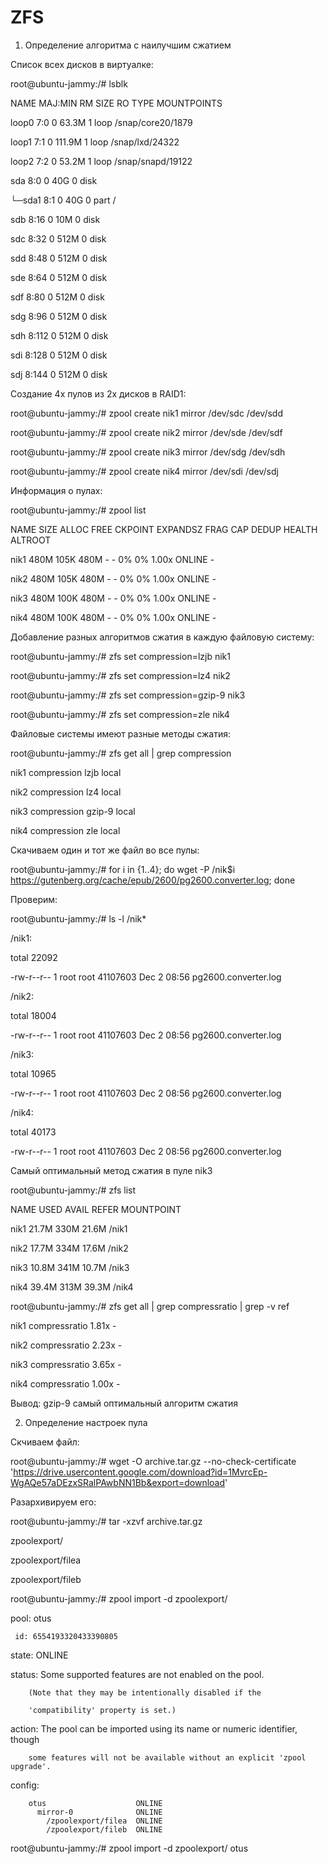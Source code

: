 # ZFS

1. Определение алгоритма  с наилучшим сжатием

Список всех дисков в виртуалке:

root@ubuntu-jammy:/# lsblk

NAME   MAJ:MIN RM   SIZE RO TYPE MOUNTPOINTS

loop0    7:0    0  63.3M  1 loop /snap/core20/1879

loop1    7:1    0 111.9M  1 loop /snap/lxd/24322

loop2    7:2    0  53.2M  1 loop /snap/snapd/19122

sda      8:0    0    40G  0 disk

└─sda1   8:1    0    40G  0 part /

sdb      8:16   0    10M  0 disk

sdc      8:32   0   512M  0 disk

sdd      8:48   0   512M  0 disk

sde      8:64   0   512M  0 disk

sdf      8:80   0   512M  0 disk

sdg      8:96   0   512M  0 disk

sdh      8:112  0   512M  0 disk

sdi      8:128  0   512M  0 disk

sdj      8:144  0   512M  0 disk

Создание 4х пулов из 2х дисков в RAID1:

root@ubuntu-jammy:/# zpool create nik1 mirror /dev/sdc /dev/sdd

root@ubuntu-jammy:/# zpool create nik2 mirror /dev/sde /dev/sdf

root@ubuntu-jammy:/# zpool create nik3 mirror /dev/sdg /dev/sdh

root@ubuntu-jammy:/# zpool create nik4 mirror /dev/sdi /dev/sdj

Информация о пулах:

root@ubuntu-jammy:/# zpool list

NAME   SIZE  ALLOC   FREE  CKPOINT  EXPANDSZ   FRAG    CAP  DEDUP    HEALTH  ALTROOT

nik1   480M   105K   480M        -         -     0%     0%  1.00x    ONLINE  -

nik2   480M   105K   480M        -         -     0%     0%  1.00x    ONLINE  -

nik3   480M   100K   480M        -         -     0%     0%  1.00x    ONLINE  -

nik4   480M   100K   480M        -         -     0%     0%  1.00x    ONLINE  -

Добавление разных алгоритмов сжатия в каждую файловую систему:

root@ubuntu-jammy:/# zfs set compression=lzjb nik1

root@ubuntu-jammy:/# zfs set compression=lz4 nik2

root@ubuntu-jammy:/# zfs set compression=gzip-9 nik3

root@ubuntu-jammy:/# zfs set compression=zle nik4

Файловые системы имеют разные методы сжатия:

root@ubuntu-jammy:/# zfs get all | grep compression

nik1  compression           lzjb                   local

nik2  compression           lz4                    local

nik3  compression           gzip-9                 local

nik4  compression           zle                    local

Скачиваем один и тот же файл во все пулы:

root@ubuntu-jammy:/# for i in {1..4}; do wget -P /nik$i https://gutenberg.org/cache/epub/2600/pg2600.converter.log; done

Проверим:

root@ubuntu-jammy:/# ls -l /nik*

/nik1:

total 22092

-rw-r--r-- 1 root root 41107603 Dec  2 08:56 pg2600.converter.log

/nik2:

total 18004

-rw-r--r-- 1 root root 41107603 Dec  2 08:56 pg2600.converter.log

/nik3:

total 10965

-rw-r--r-- 1 root root 41107603 Dec  2 08:56 pg2600.converter.log

/nik4:

total 40173

-rw-r--r-- 1 root root 41107603 Dec  2 08:56 pg2600.converter.log

Самый оптимальный метод сжатия в пуле nik3

root@ubuntu-jammy:/# zfs list

NAME   USED  AVAIL     REFER  MOUNTPOINT

nik1  21.7M   330M     21.6M  /nik1

nik2  17.7M   334M     17.6M  /nik2

nik3  10.8M   341M     10.7M  /nik3

nik4  39.4M   313M     39.3M  /nik4

root@ubuntu-jammy:/# zfs get all | grep compressratio | grep -v ref

nik1  compressratio         1.81x                  -

nik2  compressratio         2.23x                  -

nik3  compressratio         3.65x                  -

nik4  compressratio         1.00x                  -

Вывод: gzip-9 самый оптимальный алгоритм сжатия

2. Определение настроек пула

Скчиваем файл:

root@ubuntu-jammy:/# wget -O archive.tar.gz --no-check-certificate 'https://drive.usercontent.google.com/download?id=1MvrcEp-WgAQe57aDEzxSRalPAwbNN1Bb&export=download'

Разархивируем его:

root@ubuntu-jammy:/# tar -xzvf archive.tar.gz

zpoolexport/

zpoolexport/filea

zpoolexport/fileb

root@ubuntu-jammy:/# zpool import -d zpoolexport/

   pool: otus

     id: 6554193320433390805

  state: ONLINE

status: Some supported features are not enabled on the pool.

        (Note that they may be intentionally disabled if the

        'compatibility' property is set.)

 action: The pool can be imported using its name or numeric identifier, though

        some features will not be available without an explicit 'zpool upgrade'.

 config:

        otus                    ONLINE
          mirror-0              ONLINE
            /zpoolexport/filea  ONLINE
            /zpoolexport/fileb  ONLINE

root@ubuntu-jammy:/# zpool import -d zpoolexport/ otus
